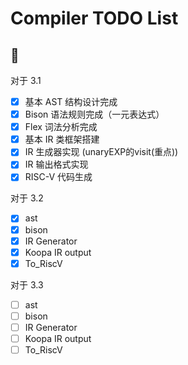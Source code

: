 # Compiler TODO List

## 🚧

对于 3.1

- [x] 基本 AST 结构设计完成
- [x] Bison 语法规则完成（一元表达式）
- [x] Flex 词法分析完成
- [x] 基本 IR 类框架搭建
- [x] IR 生成器实现 (unaryEXP的visit(重点))
- [x] IR 输出格式实现
- [x] RISC-V 代码生成

对于 3.2

- [x] ast
- [x] bison
- [x] IR Generator
- [x] Koopa IR output
- [x] To_RiscV

对于 3.3

- [ ] ast
- [ ] bison
- [ ] IR Generator
- [ ] Koopa IR output
- [ ] To_RiscV
